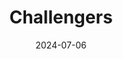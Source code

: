 ---
title: 'Challengers'
date: '2024-07-06'
price: '75.6'
theaters: ['The Projector']
seat: ['C9']
remark: ['M18']
---